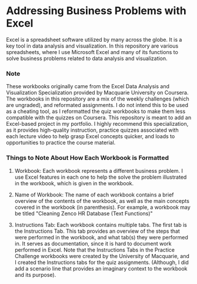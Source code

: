 # Addressing Business Problems with Excel

Excel is a spreadsheet software utilized by many across the globe. It is a key tool in data analysis and visualization. In this repository are various spreadsheets, where I use Microsoft Excel and many of its functions to solve business problems related to data analysis and visualization. 

### Note  
These workbooks originally came from the Excel Data Analysis and Visualization Specialization provided by Macquarie University on Coursera. The workbooks in this repository are a mix of the weekly challenges (which are ungraded), and reformated assignments. I do not intend this to be used as a cheating tool, as I reformatted the quiz workbooks to make them less compatible with the quizzes on Coursera. This repository is meant to add an Excel-based project in my portfolio. I highly recommend this specialization, as it provides high-quality instruction, practice quizzes associated with each lecture video to help grasp Excel concepts quicker, and loads to opportunities to practice the course material.

### Things to Note About How Each Workbook is Formatted  

1) Workbook: Each workbook represents a different business problem. I use Excel features in each one to help the solve the problem illustrated in the workbook, which is given in the workbook. 

2) Name of Workbook: The name of each workbook contains a brief overview of the contents of the workbook, as well as the main concepts covered in the workbook (in parenthesis). For example, a workbook may be titled "Cleaning Zenco HR Database (Text Functions)"

3) Instructions Tab: Each workbook contains multiple tabs. The first tab is the Instructions Tab. This tab provides an overview of the steps that were performed in the workbook, and what tab(s) they were performed in. It serves as documentation, since it is hard to document work performed in Excel. Note that the Instructions Tabs in the Practice Challenge workbooks were created by the University of Macquarie, and I created the Instructions tabs for the quiz assignments. (Although, I did add a scenario line that provides an imaginary context to the workbook and its purpose).
